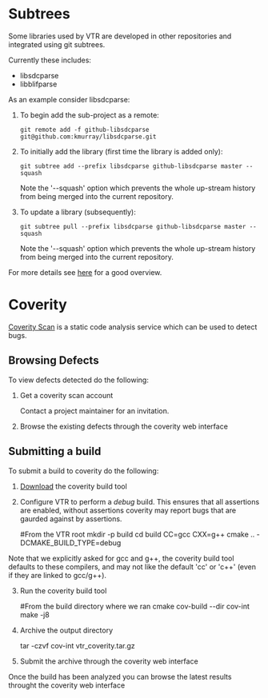 Subtrees
========
Some libraries used by VTR are developed in other repositories and integrated using git subtrees.

Currently these includes:
* libsdcparse
* libblifparse

As an example consider libsdcparse:

1. To begin add the sub-project as a remote:

    ` git remote add -f github-libsdcparse git@github.com:kmurray/libsdcparse.git `

2. To initially add the library (first time the library is added only):

    ` git subtree add --prefix libsdcparse github-libsdcparse master --squash `

    Note the '--squash' option which prevents the whole up-stream history from being merged into the current repository.

3. To update a library (subsequently):

    ` git subtree pull --prefix libsdcparse github-libsdcparse master --squash `

    Note the '--squash' option which prevents the whole up-stream history from being merged into the current repository.

For more details see [here](https://blogs.atlassian.com/2013/05/alternatives-to-git-submodule-git-subtree/) for a good overview.

Coverity
========
[Coverity Scan](https://scan.coverity.com) is a static code analysis service which can be used to detect bugs.

Browsing Defects
----------------
To view defects detected do the following:

1. Get a coverity scan account

    Contact a project maintainer for an invitation.

2. Browse the existing defects through the coverity web interface


Submitting a build
------------------
To submit a build to coverity do the following:

1. [Download](https://scan.coverity.com/download) the coverity build tool

2. Configure VTR to perform a *debug* build. This ensures that all assertions are enabled, without assertions coverity may report bugs that are gaurded against by assertions.

    #From the VTR root
    mkdir -p build
    cd build
    CC=gcc CXX=g++ cmake .. -DCMAKE_BUILD_TYPE=debug

Note that we explicitly asked for gcc and g++, the coverity build tool defaults to these compilers, and may not like the default 'cc' or 'c++' (even if they are linked to gcc/g++).

3. Run the coverity build tool
    
    #From the build directory where we ran cmake
    cov-build --dir cov-int make -j8

4. Archive the output directory

    tar -czvf cov-int vtr_coverity.tar.gz

5. Submit the archive through the coverity web interface

Once the build has been analyzed you can browse the latest results throught the coverity web interface
